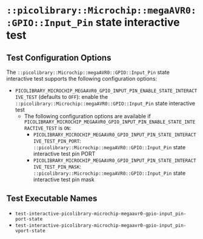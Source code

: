 # `::picolibrary::Microchip::megaAVR0::GPIO::Input_Pin` state interactive test

## Test Configuration Options
The `::picolibrary::Microchip::megaAVR0::GPIO::Input_Pin` state interactive test supports
the following configuration options:
- `PICOLIBRARY_MICROCHIP_MEGAAVR0_GPIO_INPUT_PIN_ENABLE_STATE_INTERACTIVE_TEST` (defaults
  to `OFF`): enable the `::picolibrary::Microchip::megaAVR0::GPIO::Input_Pin` state
  interactive test
    - The following configuration options are available if
      `PICOLIBRARY_MICROCHIP_MEGAAVR0_GPIO_INPUT_PIN_ENABLE_STATE_INTERACTIVE_TEST` is
      `ON`:
        - `PICOLIBRARY_MICROCHIP_MEGAAVR0_GPIO_INPUT_PIN_STATE_INTERACTIVE_TEST_PIN_PORT`:
          `::picolibrary::Microchip::megaAVR0::GPIO::Input_Pin` state interactive test pin
          PORT
        - `PICOLIBRARY_MICROCHIP_MEGAAVR0_GPIO_INPUT_PIN_STATE_INTERACTIVE_TEST_PIN_MASK`:
          `::picolibrary::Microchip::megaAVR0::GPIO::Input_Pin` state interactive test pin
          mask

## Test Executable Names
- `test-interactive-picolibrary-microchip-megaavr0-gpio-input_pin-port-state`
- `test-interactive-picolibrary-microchip-megaavr0-gpio-input_pin-vport-state`
